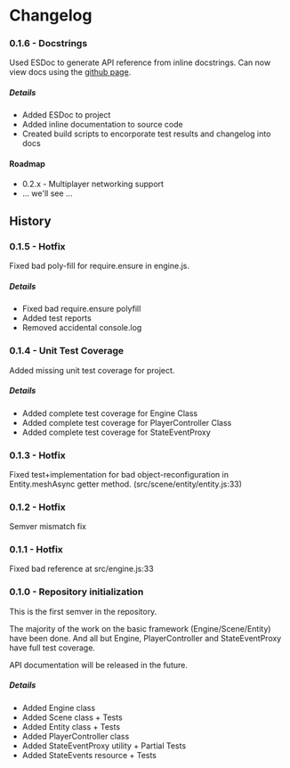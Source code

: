 # Changelog
### 0.1.6 - Docstrings

Used ESDoc to generate API reference from inline docstrings. Can now view docs
using the [github page](https://zimmed.github.io/bavel).

##### Details
 - Added ESDoc to project
 - Added inline documentation to source code
 - Created build scripts to encorporate test results and changelog into docs

#### Roadmap
 - 0.2.x - Multiplayer networking support
 -  ... we'll see ...

## History

### 0.1.5 - Hotfix

Fixed bad poly-fill for require.ensure in engine.js.

##### Details
 - Fixed bad require.ensure polyfill
 - Added test reports
 - Removed accidental console.log

###  0.1.4 - Unit Test Coverage

Added missing unit test coverage for project.

##### Details
 - Added complete test coverage for Engine Class
 - Added complete test coverage for PlayerController Class
 - Added complete test coverage for StateEventProxy

###  0.1.3 - Hotfix

Fixed test+implementation for bad object-reconfiguration in Entity.meshAsync
getter method. (src/scene/entity/entity.js:33)

###  0.1.2 - Hotfix

Semver mismatch fix

###  0.1.1 - Hotfix

Fixed bad reference at src/engine.js:33

###  0.1.0 - Repository initialization

This is the first semver in the repository.

The majority of the work on the basic framework (Engine/Scene/Entity) have
been done. And all but Engine, PlayerController and StateEventProxy have
full test coverage.

API documentation will be released in the future.

##### Details
 - Added Engine class
 - Added Scene class + Tests
 - Added Entity class + Tests
 - Added PlayerController class
 - Added StateEventProxy utility + Partial Tests
 - Added StateEvents resource + Tests

